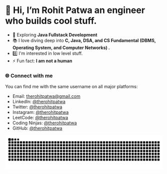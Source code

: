 # 👋 Hi, I’m Rohit Patwa an engineer who builds cool stuff.

- 👀 Exploring **Java Fullstack Development**
- 📚 I love diving deep into **C, Java, DSA, and CS Fundamental (DBMS, Operating System, and Computer Networks) .**
- 0️⃣ I'm interested in low level stuff.
- ⚡ Fun fact: **I am not a human**

 
### 🌐 Connect with me

You can find me with the same username on all major platforms:

- Email: therohitpatwa@gmail.com
- LinkedIn: [@therohitpatwa](https://linkedin.com/in/therohitpatwa)
- Twitter: [@therohitpatwa](https://twitter.com/therohitpatwa)
- Instagram: [@therohitpatwa](https://instagram.com/therohitpatwa)
- LeetCode: [@therohitpatwa](https://leetcode.com/therohitpatwa)
- Coding Ninjas: [@therohitpatwa](https://www.codingninjas.com/studio/profile/therohitpatwa)
- GitHub: [@therohitpatwa](https://github.com/therohitpatwa)
  
<img src="https://github.com/therohitpatwa/therohitpatwa/blob/output/github-snake-dark.svg" alt="Snake animation" />


<!---
therohitpatwa/therohitpatwa is a ✨ special ✨ repository because its `README.md` (this file) appears on your GitHub profile.
You can click the Preview link to take a look at your changes.
--->
